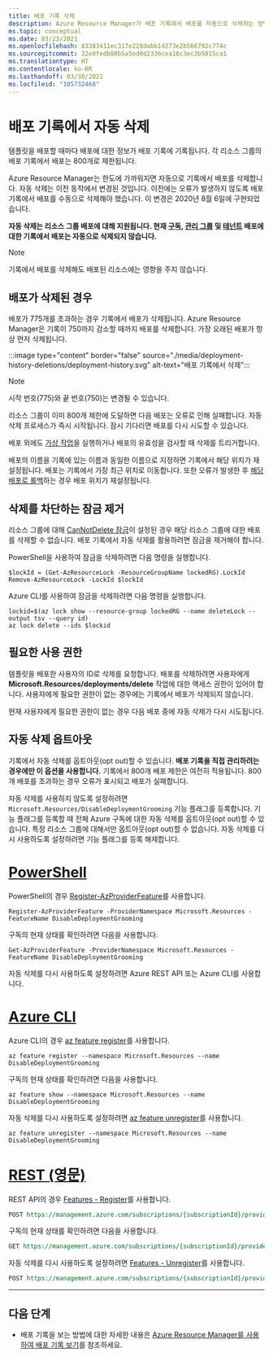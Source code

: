 ```yaml
---
title: 배포 기록 삭제
description: Azure Resource Manager가 배포 기록에서 배포를 자동으로 삭제하는 방법을 설명합니다. 기록이 800개 제한을 초과하는 경우 배포가 삭제됩니다.
ms.topic: conceptual
ms.date: 03/23/2021
ms.openlocfilehash: 83383411ec317e228dabb14273e2b566792c774c
ms.sourcegitcommit: 32e0fedb80b5a5ed0d2336cea18c3ec3b5015ca1
ms.translationtype: HT
ms.contentlocale: ko-KR
ms.lasthandoff: 03/30/2021
ms.locfileid: "105732468"
---
```

# <a name="automatic-deletions-from-deployment-history"></a>배포 기록에서 자동 삭제

템플릿을 배포할 때마다 배포에 대한 정보가 배포 기록에 기록됩니다. 각 리소스 그룹의 배포 기록에서 배포는 800개로 제한됩니다.

Azure Resource Manager는 한도에 가까워지면 자동으로 기록에서 배포를 삭제합니다. 자동 삭제는 이전 동작에서 변경된 것입니다. 이전에는 오류가 발생하지 않도록 배포 기록에서 배포를 수동으로 삭제해야 했습니다. 이 변경은 2020년 8월 6일에 구현되었습니다.

**자동 삭제는 리소스 그룹 배포에 대해 지원됩니다. 현재 [구독](deploy-to-subscription.md), [관리 그룹](deploy-to-management-group.md) 및 [테넌트](deploy-to-tenant.md) 배포에 대한 기록에서 배포는 자동으로 삭제되지 않습니다.**

> [!NOTE]
> 기록에서 배포를 삭제해도 배포된 리소스에는 영향을 주지 않습니다.

## <a name="when-deployments-are-deleted"></a>배포가 삭제된 경우

배포가 775개를 초과하는 경우 기록에서 배포가 삭제됩니다. Azure Resource Manager은 기록이 750까지 감소할 때까지 배포를 삭제합니다. 가장 오래된 배포가 항상 먼저 삭제됩니다.

:::image type="content" border="false" source="./media/deployment-history-deletions/deployment-history.svg" alt-text="배포 기록에서 삭제":::

> [!NOTE]
> 시작 번호(775)와 끝 번호(750)는 변경될 수 있습니다.
>
> 리소스 그룹이 이미 800개 제한에 도달하면 다음 배포는 오류로 인해 실패합니다. 자동 삭제 프로세스가 즉시 시작됩니다. 잠시 기다리면 배포를 다시 시도할 수 있습니다.

배포 외에도 [가상 작업](template-deploy-what-if.md)을 실행하거나 배포의 유효성을 검사할 때 삭제를 트리거합니다.

배포의 이름을 기록에 있는 이름과 동일한 이름으로 지정하면 기록에서 해당 위치가 재설정됩니다. 배포는 기록에서 가장 최근 위치로 이동합니다. 또한 오류가 발생한 후 [해당 배포로 롤백](rollback-on-error.md)하는 경우 배포 위치가 재설정됩니다.

## <a name="remove-locks-that-block-deletions"></a>삭제를 차단하는 잠금 제거

리소스 그룹에 대해 [CanNotDelete 잠금](../management/lock-resources.md)이 설정된 경우 해당 리소스 그룹에 대한 배포를 삭제할 수 없습니다. 배포 기록에서 자동 삭제를 활용하려면 잠금을 제거해야 합니다.

PowerShell을 사용하여 잠금을 삭제하려면 다음 명령을 실행합니다.

```azurepowershell-interactive
$lockId = (Get-AzResourceLock -ResourceGroupName lockedRG).LockId
Remove-AzResourceLock -LockId $lockId
```

Azure CLI를 사용하여 잠금을 삭제하려면 다음 명령을 실행합니다.

```azurecli-interactive
lockid=$(az lock show --resource-group lockedRG --name deleteLock --output tsv --query id)
az lock delete --ids $lockid
```

## <a name="required-permissions"></a>필요한 사용 권한

템플릿을 배포한 사용자의 ID로 삭제를 요청합니다. 배포를 삭제하려면 사용자에게 **Microsoft.Resources/deployments/delete** 작업에 대한 액세스 권한이 있어야 합니다. 사용자에게 필요한 권한이 없는 경우에는 기록에서 배포가 삭제되지 않습니다.

현재 사용자에게 필요한 권한이 없는 경우 다음 배포 중에 자동 삭제가 다시 시도됩니다.

## <a name="opt-out-of-automatic-deletions"></a>자동 삭제 옵트아웃

기록에서 자동 삭제를 옵트아웃(opt out)할 수 있습니다. **배포 기록을 직접 관리하려는 경우에만 이 옵션을 사용합니다.** 기록에서 800개 배포 제한은 여전히 적용됩니다. 800개 배포를 초과하는 경우 오류가 표시되고 배포가 실패합니다.

자동 삭제를 사용하지 않도록 설정하려면 `Microsoft.Resources/DisableDeploymentGrooming` 기능 플래그를 등록합니다. 기능 플래그를 등록할 때 전체 Azure 구독에 대한 자동 삭제를 옵트아웃(opt out)할 수 있습니다. 특정 리소스 그룹에 대해서만 옵트아웃(opt out)할 수 없습니다. 자동 삭제를 다시 사용하도록 설정하려면 기능 플래그를 등록 해제합니다.

# <a name="powershell"></a>[PowerShell](#tab/azure-powershell)

PowerShell의 경우 [Register-AzProviderFeature](/powershell/module/az.resources/Register-AzProviderFeature)를 사용합니다.

```azurepowershell-interactive
Register-AzProviderFeature -ProviderNamespace Microsoft.Resources -FeatureName DisableDeploymentGrooming
```

구독의 현재 상태를 확인하려면 다음을 사용합니다.

```azurepowershell-interactive
Get-AzProviderFeature -ProviderNamespace Microsoft.Resources -FeatureName DisableDeploymentGrooming
```

자동 삭제를 다시 사용하도록 설정하려면 Azure REST API 또는 Azure CLI를 사용합니다.

# <a name="azure-cli"></a>[Azure CLI](#tab/azure-cli)

Azure CLI의 경우 [az feature register](/cli/azure/feature#az-feature-register)를 사용합니다.

```azurecli-interactive
az feature register --namespace Microsoft.Resources --name DisableDeploymentGrooming
```

구독의 현재 상태를 확인하려면 다음을 사용합니다.

```azurecli-interactive
az feature show --namespace Microsoft.Resources --name DisableDeploymentGrooming
```

자동 삭제를 다시 사용하도록 설정하려면 [az feature unregister](/cli/azure/feature#az-feature-unregister)를 사용합니다.

```azurecli-interactive
az feature unregister --namespace Microsoft.Resources --name DisableDeploymentGrooming
```

# <a name="rest"></a>[REST (영문)](#tab/rest)

REST API의 경우 [Features - Register](/rest/api/resources/features/features/register)를 사용합니다.

```rest
POST https://management.azure.com/subscriptions/{subscriptionId}/providers/Microsoft.Features/providers/Microsoft.Resources/features/DisableDeploymentGrooming/register?api-version=2015-12-01
```

구독의 현재 상태를 확인하려면 다음을 사용합니다.

```rest
GET https://management.azure.com/subscriptions/{subscriptionId}/providers/Microsoft.Features/providers/Microsoft.Resources/features/DisableDeploymentGrooming/register?api-version=2015-12-01
```

자동 삭제를 다시 사용하도록 설정하려면 [Features - Unregister](/rest/api/resources/features/features/unregister)를 사용합니다.

```rest
POST https://management.azure.com/subscriptions/{subscriptionId}/providers/Microsoft.Features/providers/Microsoft.Resources/features/DisableDeploymentGrooming/unregister?api-version=2015-12-01
```

---

## <a name="next-steps"></a>다음 단계

* 배포 기록을 보는 방법에 대한 자세한 내용은 [Azure Resource Manager를 사용하여 배포 기록 보기](deployment-history.md)를 참조하세요.
